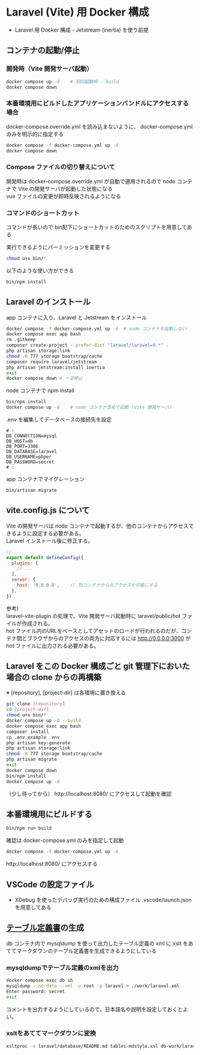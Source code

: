 # Laravel (Vite) 用 Docker 構成

- Laravel 用 Docker 構成 - Jetstream (inertia) を使う前提

## コンテナの起動/停止

### 開発時（Vite 開発サーバ起動）

```sh
docker compose up -d    # 初回起動時 --build
docker compose down
```

### 本番環境用にビルドしたアプリケーションバンドルにアクセスする場合

docker-compose.override.yml を読み込まないように、 docker-compose.yml のみを明示的に指定する

```sh
docker compose -f docker-compose.yml up -d
docker compose down
```

### Compose ファイルの切り替えについて

開発時は docker-compose.override.yml が自動で適用されるので node コンテナで Vite の開発サーバが起動した状態になる  
vue ファイルの変更が即時反映されるようになる

### コマンドのショートカット

コマンドが長いので bin配下にショートカットのためのスクリプトを用意してある

実行できるようにパーミッションを変更する

```sh
chmod u+x bin/*
```

以下のような使い方ができる

```sh
bin/npm install
```

## Laravel のインストール

app コンテナに入り、Laravel と Jetstream をインストール

```sh
docker compose -f docker-compose.yml up -d  # node コンテナを起動しない
docker compose exec app bash
rm .gitkeep
composer create-project --prefer-dist "laravel/laravel=9.*" .
php artisan storage:link
chmod -R 777 storage bootstrap/cache
composer require laravel/jetstream
php artisan jetstream:install inertia
exit
docker compose down # 一旦停止
```

node コンテナで npm install

```sh
bin/npm install
docker compose up -d    # node コンテナ含めて起動 (Vite 開発サーバ)
```

.env を編集してデータベースの接続先を設定

```text:laravel/.env
# :
DB_CONNECTION=mysql
DB_HOST=db
DB_PORT=3306
DB_DATABASE=laravel
DB_USERNAME=phper
DB_PASSWORD=secret
# :
```

app コンテナでマイグレーション

```sh
bin/artisan migrate
```

## vite.config.js について

Vite の開発サーバは node コンテナで起動するが、他のコンテナからアクセスできるように設定する必要がある。  
Laravel インストール後に修正する。

```js:vite.config.js
// ...
export default defineConfig({
  plugins: [
    // ...
  ],
  server: {
    host: '0.0.0.0',    // 別コンテナからのアクセスを可能にする
  },
})

```

参考)  
laravel-vite-plugin の処理で、Vite 開発サーバ起動時に laravel/public/hot ファイルが作成される。  
hot ファイル内のURLをベースとしてアセットのロードが行われるのだが、コンテナ間とブラウザからのアクセスの両方に対応するには http://0.0.0.0:3000 が hot ファイルに出力される必要がある。

## Laravel をこの Docker 構成ごと git 管理下においた場合の clone からの再構築

※ [repository], [project-dir] は各環境に置き換える

```sh
git clone [repository]
cd [project-dir]
chmod u+x bin/*
docker compose up -d --build
docker compose exec app bash
composer install
cp .env.example .env
php artisan key:generate
php artisan storage:link
chmod -R 777 storage bootstrap/cache
php artisan migrate
exit
docker compose down
bin/npm install
docker compose up -d
```

（少し待ってから） http://localhost:8080/ にアクセスして起動を確認

## 本番環境用にビルドする

```sh
bin/npm run build
```

確認は docker-compose.yml のみを指定して起動

```sh
docker compose -f docker-compose.yml up -d
```

http://localhost:8080/ にアクセスする

## VSCode の設定ファイル

- XDebug を使ったデバッグ実行のための構成ファイル .vscode/launch.json を用意してある

## [テーブル定義書](laravel/database/README.md)の生成

db コンテナ内で mysqldump を使って出力したテーブル定義の xml に xslt をあててマークダウンのテーブル定義書を生成できるようにしている

### mysqldumpでテーブル定義のxmlを出力

```sh
docker compose exec db sh
mysqldump --no-data --xml -u root -p laravel > ./work/laravel.xml
Enter password: secret
exit
```

コメントを出力するようにしているので、日本語名や説明を設定しておくとよい。

### xsltをあててマークダウンに変換

```sh
xsltproc -o laravel/database/README.md tables-mdstyle.xsl db-work/laravel.xml
```
